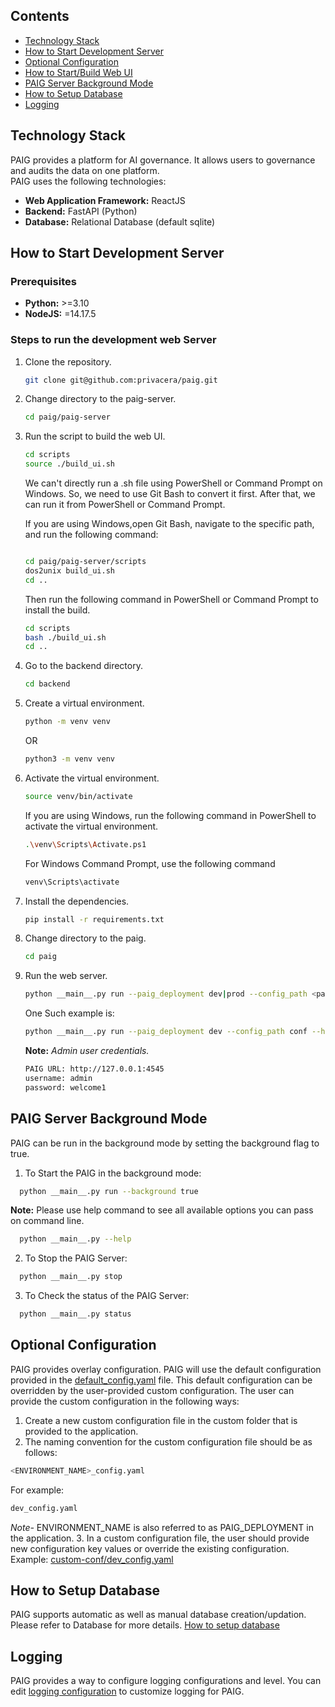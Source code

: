 ## Contents
- [Technology Stack](#technology-stack)
- [How to Start Development Server](#developmentserver)
- [Optional Configuration](#configuration)
- [How to Start/Build Web UI](../../paig-server/frontend/README.md)
- [PAIG Server Background Mode](#backgroundmode)
- [How to Setup Database](#databsesetup)
- [Logging](#logging)

## Technology Stack <a name="technology-stack"></a>
PAIG provides a platform for AI governance. It allows users to governance and audits the data on one platform. 
<br>PAIG uses the following technologies:
* **Web Application Framework:** ReactJS
* **Backend:** FastAPI (Python)
* **Database:** Relational Database (default sqlite)

## How to Start Development Server <a name="developmentserver"></a>
### Prerequisites
* **Python:** >=3.10
* **NodeJS:** =14.17.5

### Steps to run the development web Server
1. Clone the repository.
   ```bash
   git clone git@github.com:privacera/paig.git
   ```

2. Change directory to the paig-server.
   ```bash
   cd paig/paig-server
   ```
  
3. Run the script to build the web UI.
   ```bash
   cd scripts
   source ./build_ui.sh
   ```
   We can't directly run a .sh file using PowerShell or Command Prompt on Windows. So, we need to use Git Bash to convert it first. After that, we can run it from PowerShell or Command Prompt. 

   If you are using Windows,open Git Bash, navigate to the specific path, and run the following command:
   ```bash

   cd paig/paig-server/scripts
   dos2unix build_ui.sh
   cd ..
   ```
   Then run the following command in PowerShell or Command Prompt to install the build.

   ```bash
   cd scripts
   bash ./build_ui.sh
   cd ..
   ```
4. Go to the backend directory.
   ```bash
   cd backend
   ```
  

5. Create a virtual environment.
    ```bash
   python -m venv venv
    ```
   OR
   ```bash
   python3 -m venv venv
    ```


6. Activate the virtual environment.
   ```bash
   source venv/bin/activate
   ```
   If you are using Windows, run the following command in PowerShell to activate the virtual environment.
   
   ```bash
   .\venv\Scripts\Activate.ps1
   ```
   For Windows Command Prompt, use the following command
    ```bash
   venv\Scripts\activate
   ```
7. Install the dependencies.
   ```bash
   pip install -r requirements.txt
   ```
  
8. Change directory to the paig.
   ```bash
   cd paig
   ```
9. Run the web server.
   ```bash
   python __main__.py run --paig_deployment dev|prod --config_path <path to config folder> --host <host_ip> --port <port> --background <true|false>
   ```
   One Such example is:
   ```bash
   python __main__.py run --paig_deployment dev --config_path conf --host "127.0.0.1" --port 4545 --background true
   ```
   **Note:** *Admin user credentials.*
   ```bash
   PAIG URL: http://127.0.0.1:4545
   username: admin
   password: welcome1
   ```

## PAIG Server Background Mode <a name="backgroundmode"></a>
PAIG can be run in the background mode by setting the background flag to true.

1. To Start the PAIG in the background mode:
 ```bash
   python __main__.py run --background true
 ```
**Note:** Please use help command to see all available options you can pass on command line.
 ```bash
   python __main__.py --help
 ```
2. To Stop the PAIG Server:
 ```bash
   python __main__.py stop
 ```
3. To Check the status of the PAIG Server:
 ```bash
   python __main__.py status
 ```


  ## Optional Configuration <a name="configuration"></a>
  PAIG provides overlay configuration. PAIG will use the default configuration provided in the [default_config.yaml](conf/default_config.yaml) file.
  This default configuration can be overridden by the user-provided custom configuration.
  The user can provide the custom configuration in the following ways:
 1. Create a new custom configuration file in the custom folder that is provided to the application.
 2. The naming convention for the custom configuration file should be as follows:
   ```bash
   <ENVIRONMENT_NAME>_config.yaml
   ```
   For example:
   ```bash
   dev_config.yaml
   ```
   _Note-_ ENVIRONMENT_NAME is also referred to as PAIG_DEPLOYMENT in the application.
 3. In a custom configuration file, the user should provide new configuration key values or override the existing configuration.
<br>Example: [custom-conf/dev_config.yaml](conf/default_config.yaml)

 ## How to Setup Database <a name="databsesetup"></a>
 PAIG supports automatic as well as manual database creation/updation. Please refer to Database for more details.
 [How to setup database](alembic_db/README.md)

## Logging <a name="logging"></a>
PAIG provides a way to configure logging configurations and level.
You can edit [logging configuration](conf/logging.ini) to customize logging for PAIG.